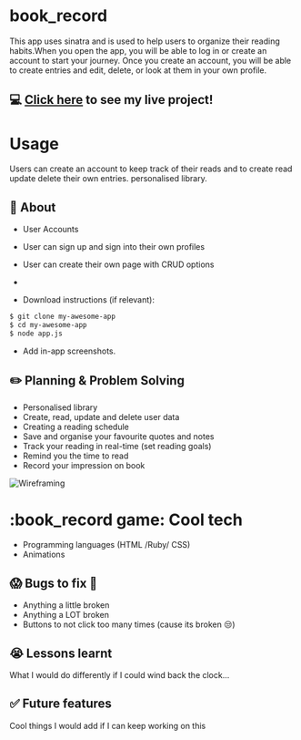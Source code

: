 # book_record
This app uses sinatra and is used to help users to organize their reading habits.When you open the app, you will be able to log in or create an account to start your journey. Once you create an account, you will be able to create entries and edit, delete, or look at them in your own profile. 

## :computer: [Click here](https://akimadi16.github.io/book_record/) to see my live project!

# Usage
Users can create an account to keep track of their reads and to create read update delete their own entries. personalised library.

## :page_facing_up: About
- User Accounts
- User can sign up and sign into their own profiles
- User can create their own page with CRUD options
- 

- Download instructions (if relevant):
```zsh
$ git clone my-awesome-app
$ cd my-awesome-app
$ node app.js
```
- Add in-app screenshots.

## :pencil2: Planning & Problem Solving
- Personalised library
- Create, read, update and delete user data
- Creating a reading schedule
- Save and organise your favourite quotes and notes
- Track your reading in real-time (set reading goals)
- Remind you the time to read
- Record your impression on book



![Wireframing]()

 # :book_record game: Cool tech
- Programming languages (HTML /Ruby/ CSS)
- Animations


## :scream: Bugs to fix :poop:
- Anything a little broken
- Anything a LOT broken
- Buttons to not click too many times (cause its broken :unamused:)

## :sob: Lessons learnt
What I would do differently if I could wind back the clock...


## :white_check_mark: Future features
Cool things I would add if I can keep working on this